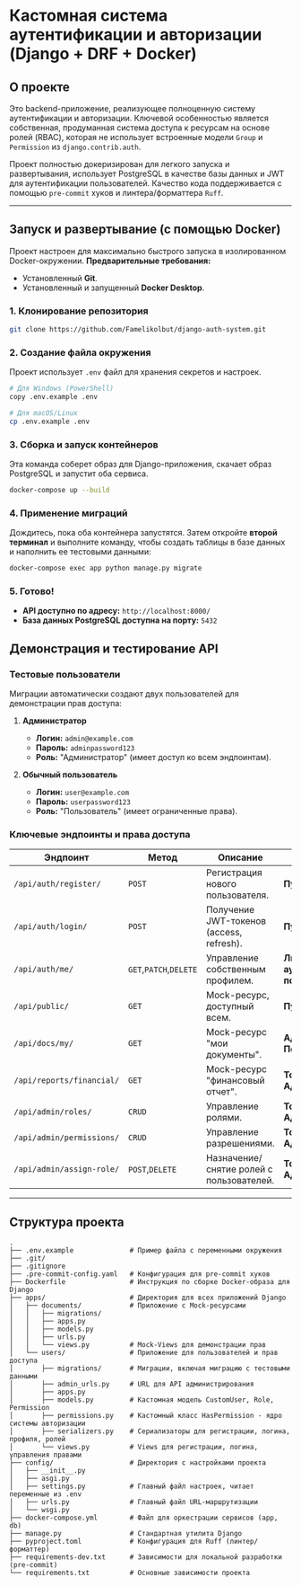 # Кастомная система аутентификации и авторизации (Django + DRF + Docker)
## О проекте

Это backend-приложение, реализующее полноценную систему аутентификации и авторизации. Ключевой особенностью является собственная, продуманная система доступа к ресурсам на основе ролей (RBAC), которая не использует встроенные модели `Group` и `Permission` из `django.contrib.auth`.

Проект полностью докеризирован для легкого запуска и развертывания, использует PostgreSQL в качестве базы данных и JWT для аутентификации пользователей. Качество кода поддерживается с помощью `pre-commit` хуков и линтера/форматтера `Ruff`.

---

## Запуск и развертывание (с помощью Docker)

Проект настроен для максимально быстрого запуска в изолированном Docker-окружении.
**Предварительные требования:**
*   Установленный **Git**.
*   Установленный и запущенный **Docker Desktop**.

### 1. Клонирование репозитория
```bash
git clone https://github.com/Famelikolbut/django-auth-system.git
```
### 2. Создание файла окружения
Проект использует `.env` файл для хранения секретов и настроек.
```bash
# Для Windows (PowerShell)
copy .env.example .env

# Для macOS/Linux
cp .env.example .env
```
### 3. Сборка и запуск контейнеров
Эта команда соберет образ для Django-приложения, скачает образ PostgreSQL и запустит оба сервиса.
```bash
docker-compose up --build
```
### 4. Применение миграций
Дождитесь, пока оба контейнера запустятся. Затем откройте **второй терминал** и выполните команду, чтобы создать таблицы в базе данных и наполнить ее тестовыми данными:
```bash
docker-compose exec app python manage.py migrate
```
### 5. Готово!
*   **API доступно по адресу:** `http://localhost:8000/`
*   **База данных PostgreSQL доступна на порту:** `5432`

## Демонстрация и тестирование API

### Тестовые пользователи
Миграции автоматически создают двух пользователей для демонстрации прав доступа:

1.  **Администратор**
    *   **Логин:** `admin@example.com`
    *   **Пароль:** `adminpassword123`
    *   **Роль:** "Администратор" (имеет доступ ко всем эндпоинтам).

2.  **Обычный пользователь**
    *   **Логин:** `user@example.com`
    *   **Пароль:** `userpassword123`
    *   **Роль:** "Пользователь" (имеет ограниченные права).

### Ключевые эндпоинты и права доступа

| Эндпоинт                      | Метод         | Описание                                           | Доступ                                     |
| ----------------------------- | ------------- | -------------------------------------------------- | ------------------------------------------ |
| `/api/auth/register/`         | `POST`        | Регистрация нового пользователя.                   | **Публичный**                              |
| `/api/auth/login/`            | `POST`        | Получение JWT-токенов (access, refresh).           | **Публичный**                              |
| `/api/auth/me/`               | `GET`,`PATCH`,`DELETE` | Управление собственным профилем.                   | **Любой аутентифицированный пользователь** |
| `/api/public/`                | `GET`         | Mock-ресурс, доступный всем.                       | **Публичный**                              |
| `/api/docs/my/`               | `GET`         | Mock-ресурс "мои документы".                       | **Администратор**, **Пользователь**        |
| `/api/reports/financial/`     | `GET`         | Mock-ресурс "финансовый отчет".                    | **Только Администратор**                   |
| `/api/admin/roles/`           | `CRUD`        | Управление ролями.                                 | **Только Администратор**                   |
| `/api/admin/permissions/`     | `CRUD`        | Управление разрешениями.                           | **Только Администратор**                   |
| `/api/admin/assign-role/`     | `POST`,`DELETE` | Назначение/снятие ролей с пользователей.           | **Только Администратор**                   |

---

## Структура проекта

```text
.
├── .env.example              # Пример файла с переменными окружения
├── .git/
├── .gitignore
├── .pre-commit-config.yaml   # Конфигурация для pre-commit хуков
├── Dockerfile                # Инструкция по сборке Docker-образа для Django
├── apps/                     # Директория для всех приложений Django
│   ├── documents/            # Приложение с Mock-ресурсами
│   │   ├── migrations/
│   │   ├── apps.py
│   │   ├── models.py
│   │   ├── urls.py
│   │   └── views.py          # Mock-Views для демонстрации прав
│   └── users/                # Приложение для пользователей и прав доступа
│       ├── migrations/       # Миграции, включая миграцию с тестовыми данными
│       ├── admin_urls.py     # URL для API администрирования
│       ├── apps.py
│       ├── models.py         # Кастомная модель CustomUser, Role, Permission
│       ├── permissions.py    # Кастомный класс HasPermission - ядро системы авторизации
│       ├── serializers.py    # Сериализаторы для регистрации, логина, профиля, ролей
│       └── views.py          # Views для регистрации, логина, управления правами
├── config/                   # Директория с настройками проекта
│   ├── __init__.py
│   ├── asgi.py
│   ├── settings.py           # Главный файл настроек, читает переменные из .env
│   ├── urls.py               # Главный файл URL-маршрутизации
│   └── wsgi.py
├── docker-compose.yml        # Файл для оркестрации сервисов (app, db)
├── manage.py                 # Стандартная утилита Django
├── pyproject.toml            # Конфигурация для Ruff (линтер/форматтер)
├── requirements-dev.txt      # Зависимости для локальной разработки (pre-commit)
└── requirements.txt          # Основные зависимости проекта
